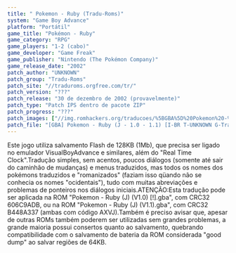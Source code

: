 ```yaml
---
title: " Pokemon - Ruby (Tradu-Roms)"
system: "Game Boy Advance"
platform: "Portátil"
game_title: "Pokémon - Ruby"
game_category: "RPG"
game_players: "1-2 (cabo)"
game_developer: "Game Freak"
game_publisher: "Nintendo (The Pokémon Company)"
game_release_date: "2002"
patch_author: "UNKNOWN"
patch_group: "Tradu-Roms"
patch_site: "//traduroms.orgfree.com/tr/"
patch_version: "???"
patch_release: "30 de dezembro de 2002 (provavelmente)"
patch_type: "Patch IPS dentro de pacote ZIP"
patch_progress: "???"
patch_images: ["//img.romhackers.org/traducoes/%5BGBA%5D%20Pokemon%20-%20Ruby%20-%201.png","//img.romhackers.org/traducoes/%5BGBA%5D%20Pokemon%20-%20Ruby%20-%20Tradu-Roms%20-%202.png","//img.romhackers.org/traducoes/%5BGBA%5D%20Pokemon%20-%20Ruby%20-%20Tradu-Roms%20-%203.png"]
patch_file: "[GBA] Pokemon - Ruby (J - 1.0 - 1.1) [I-BR T-UNKNOWN G-Tradu-Roms A-2002].zip"
---
```

Este jogo utiliza salvamento Flash de 128KB (1Mb), que precisa ser ligado no emulador VisualBoyAdvance e similares, além do "Real Time Clock".Tradução simples, sem acentos, poucos diálogos (somente até sair do caminhão de mudanças) e menus traduzidos, mas todos os nomes dos pokémons traduzidos e "romanizados" (faziam isso qüando não se conhecia os nomes "ocidentais"), tudo com muitas abreviações e problemas de ponteiros nos diálogos iniciais.ATENÇÃO:Esta tradução pode ser aplicada na ROM "Pokemon - Ruby (J) (V1.0) [!].gba", com CRC32 606C9ADB, ou na ROM "Pokemon - Ruby (J) (V1.1).gba", com CRC32 B448A337 (ambas com código AXVJ).Também é preciso avisar que, apesar de outras ROMs também poderem ser utilizadas sem grandes problemas, a grande maioria possui consertos quanto ao salvamento, quebrando compatibilidade com o salvamento de bateria da ROM considerada "good dump" ao salvar regiões de 64KB.